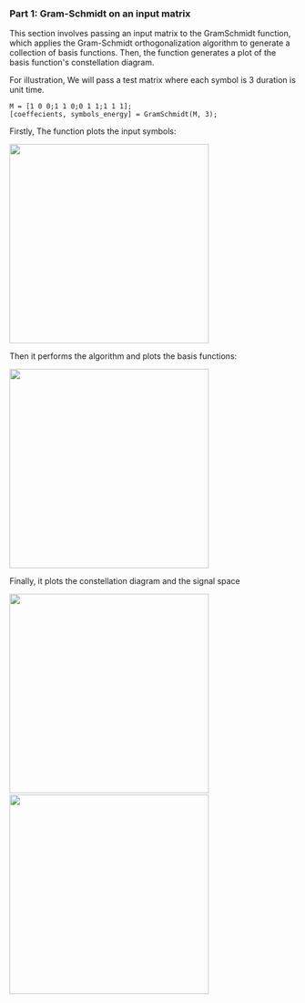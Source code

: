 ### Part 1: Gram-Schmidt on an input matrix
This section involves passing an input matrix to the GramSchmidt function, which applies the Gram-Schmidt orthogonalization algorithm to generate a collection of basis functions. Then, the function generates a plot of the basis function's constellation diagram.

For illustration, We will pass a test matrix where each symbol is 3 duration is unit time.
```
M = [1 0 0;1 1 0;0 1 1;1 1 1];
[coeffecients, symbols_energy] = GramSchmidt(M, 3);
```
Firstly, The function plots the input symbols:

<img src="https://user-images.githubusercontent.com/90058055/221358150-e8e3ef37-51d3-4ebf-adbd-a821738a0c08.png" width="350">

Then it performs the algorithm and plots the basis functions:

<img src="https://user-images.githubusercontent.com/90058055/221358348-1abd91f0-07cd-4f4f-bacf-9c277887f83b.png" width="350">

Finally, it plots the constellation diagram and the signal space

<div>
<img src="https://user-images.githubusercontent.com/90058055/221358483-1aef2c8b-b0da-4b16-b935-a1742f9bfa69.png" width="350">
&nbsp;&nbsp;&nbsp;&nbsp;&nbsp;&nbsp;&nbsp;&nbsp;&nbsp;&nbsp;&nbsp;&nbsp;
<img src="https://user-images.githubusercontent.com/90058055/221358529-26236497-849b-485f-b45c-70a5415830b3.png" width="350">
</div>
